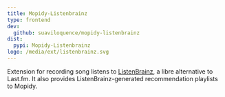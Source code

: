 ```yaml
---
title: Mopidy-Listenbrainz
type: frontend
dev:
  github: suaviloquence/mopidy-listenbrainz
dist:
  pypi: Mopidy-Listenbrainz
logo: /media/ext/listenbrainz.svg
---
```


Extension for recording song listens to [ListenBrainz](https://listenbrainz.org), a libre alternative to
Last.fm.  It also provides ListenBrainz-generated recommendation playlists to Mopidy.
